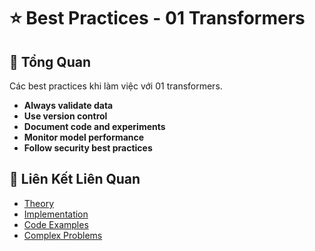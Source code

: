 # ⭐ Best Practices - 01 Transformers

## 🎯 Tổng Quan

Các best practices khi làm việc với 01 transformers.

- **Always validate data**
- **Use version control**
- **Document code and experiments**
- **Monitor model performance**
- **Follow security best practices**

## 🔗 Liên Kết Liên Quan

- [Theory](./THEORY_01_transformers.md)
- [Implementation](./IMPLEMENTATION_01_transformers.md)
- [Code Examples](./CODE_EXAMPLES_01_transformers.md)
- [Complex Problems](./COMPLEX_PROBLEMS.md)

